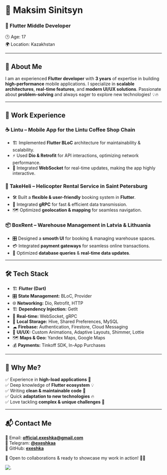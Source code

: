 # 🚀 Maksim Sinitsyn  
### 🎯 Flutter Middle Developer  
🕒 Age: 17  
🌍 Location: Kazakhstan  

---

## 🎨 About Me  
I am an experienced **Flutter developer** with **3 years** of expertise in building **high-performance** mobile applications. I specialize in **scalable architectures**, **real-time features**, and **modern UI/UX solutions**. Passionate about **problem-solving** and always eager to explore new technologies! 💡🔥

---

## 💼 Work Experience  
### ☕ **Lintu** – Mobile App for the Lintu Coffee Shop Chain  
- 🏗 Implemented **Flutter BLoC** architecture for maintainability & scalability.  
- ⚡ Used **Dio & Retrofit** for API interactions, optimizing network performance.  
- 🔗 Integrated **WebSocket** for real-time updates, making the app highly interactive.  

### 🚁 **TakeHeli** – Helicopter Rental Service in Saint Petersburg  
- 🛠 Built a **flexible & user-friendly** booking system in **Flutter**.  
- 🔄 Integrated **gRPC** for fast & efficient data transmission.  
- 🗺 Optimized **geolocation & mapping** for seamless navigation.  

### 📦 **BoxRent** – Warehouse Management in Latvia & Lithuania  
- 🎛 Designed a **smooth UI** for booking & managing warehouse spaces.  
- 💳 Integrated **payment gateways** for seamless online transactions.  
- 📡 Optimized **database queries** & **real-time data updates**.  

---

## 🛠 Tech Stack  
- 🏗 **Flutter (Dart)**  
- 🎛 **State Management:** BLoC, Provider  
- 🌐 **Networking:** Dio, Retrofit, HTTP  
- 🏗 **Dependency Injection:** GetIt  
- 🔗 **Real-time:** WebSocket, gRPC  
- 💾 **Local Storage:** Hive, Shared Preferences, MySQL  
- ☁ **Firebase:** Authentication, Firestore, Cloud Messaging  
- 🎨 **UI/UX:** Custom Animations, Adaptive Layouts, Shimmer, Lottie  
- 🗺 **Maps & Geo:** Yandex Maps, Google Maps  
- 💰 **Payments:** Tinkoff SDK, In-App Purchases  

---

## 🤩 Why Me?  
✅ Experience in **high-load applications** 🚀  
✅ Deep knowledge of **Flutter ecosystem** 💡  
✅ Writing **clean & maintainable code** 🧹  
✅ Quick **adaptation to new technologies** 🔥  
✅ Love tackling **complex & unique challenges** 🎯  

---

## 📬 Contact Me  
📧 Email: **official.exeshka@gmail.com**  
📱 Telegram: **[@exeshkaa](https://t.me/exeshkaa)**  
💼 GitHub: **[exeshka](https://github.com/exeshka?tab=repositories)**  

💬 Open to collaborations & ready to showcase my work in action! 🚀🎉



![.](https://github.com/user-attachments/assets/af5b0b23-68b9-4025-8adc-697d2639a5d5)

